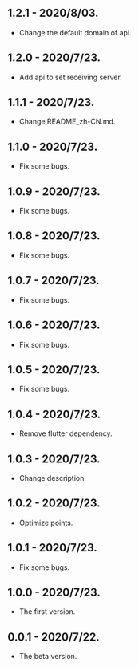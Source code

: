 ## 1.2.1 - 2020/8/03.

* Change the default domain of api.

## 1.2.0 - 2020/7/23.

* Add api to set receiving server.

## 1.1.1 - 2020/7/23.

* Change README_zh-CN.md.

## 1.1.0 - 2020/7/23.

* Fix some bugs.

## 1.0.9 - 2020/7/23.

* Fix some bugs.

## 1.0.8 - 2020/7/23.

* Fix some bugs.

## 1.0.7 - 2020/7/23.

* Fix some bugs.

## 1.0.6 - 2020/7/23.

* Fix some bugs.

## 1.0.5 - 2020/7/23.

* Fix some bugs.

## 1.0.4 - 2020/7/23.

* Remove flutter dependency.

## 1.0.3 - 2020/7/23.

* Change description.

## 1.0.2 - 2020/7/23.

* Optimize points.

## 1.0.1 - 2020/7/23.

* Fix some bugs.

## 1.0.0 - 2020/7/23.

* The first version.

## 0.0.1 - 2020/7/22.

* The beta version.
